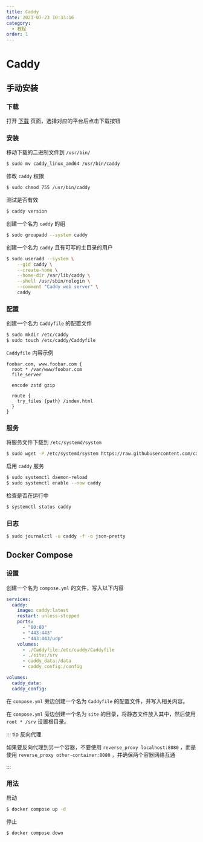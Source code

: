 ```yaml
---
title: Caddy
date: 2021-07-23 10:33:16
category:
  - 教程
order: 1
---
```


# Caddy

<!-- more -->

## 手动安装

### 下载

打开 [下载](https://caddyserver.com/download) 页面，选择对应的平台后点击下载按钮

### 安装

移动下载的二进制文件到 `/usr/bin/`

```bash
$ sudo mv caddy_linux_amd64 /usr/bin/caddy
```

修改 `caddy` 权限

```bash
$ sudo chmod 755 /usr/bin/caddy
```

测试是否有效

```bash
$ caddy version
```

创建一个名为 `caddy` 的组

```bash
$ sudo groupadd --system caddy
```

创建一个名为 `caddy` 且有可写的主目录的用户

```bash
$ sudo useradd --system \
    --gid caddy \
    --create-home \
    --home-dir /var/lib/caddy \
    --shell /usr/sbin/nologin \
    --comment "Caddy web server" \
    caddy
```

### 配置

创建一个名为 `Caddyfile` 的配置文件

```bash
$ sudo mkdir /etc/caddy
$ sudo touch /etc/caddy/Caddyfile
```

`Caddyfile` 内容示例

```
foobar.com, www.foobar.com {
  root * /var/www/foobar.com
  file_server

  encode zstd gzip

  route {
    try_files {path} /index.html
  }
}
```

### 服务

将服务文件下载到 `/etc/systemd/system`

```bash
$ sudo wget -P /etc/systemd/system https://raw.githubusercontent.com/caddyserver/dist/master/init/caddy.service
```

启用 `caddy` 服务

```bash
$ sudo systemctl daemon-reload
$ sudo systemctl enable --now caddy
```

检查是否在运行中

```bash
$ systemctl status caddy
```

### 日志

```bash
$ sudo journalctl -u caddy -f -o json-pretty
```

## Docker Compose

### 设置

创建一个名为 `compose.yml` 的文件，写入以下内容

```yml
services:
  caddy:
    image: caddy:latest
    restart: unless-stopped
    ports:
      - "80:80"
      - "443:443"
      - "443:443/udp"
    volumes:
      - ./Caddyfile:/etc/caddy/Caddyfile
      - ./site:/srv
      - caddy_data:/data
      - caddy_config:/config

volumes:
  caddy_data:
  caddy_config:
```

在 `compose.yml` 旁边创建一个名为 `Caddyfile` 的配置文件，并写入相关内容。

在 `compose.yml` 旁边创建一个名为 `site` 的目录，将静态文件放入其中，然后使用 `root * /srv` 设置根目录。

::: tip 反向代理

如果要反向代理到另一个容器，不要使用 `reverse_proxy localhost:8080` ，而是使用 `reverse_proxy other-container:8080` ，并确保两个容器网络互通

:::

### 用法

启动

```bash
$ docker compose up -d
```

停止

```bash
$ docker compose down
```
